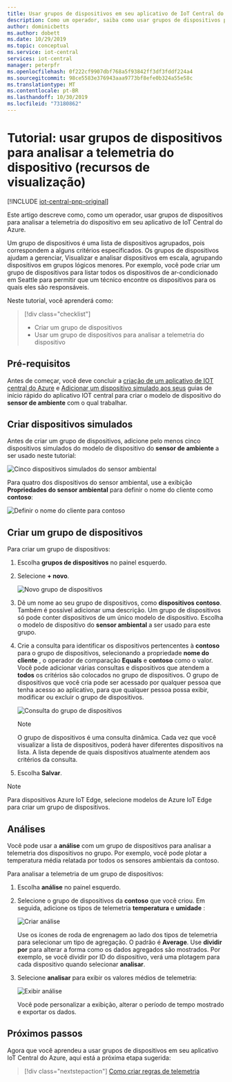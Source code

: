 ```yaml
---
title: Usar grupos de dispositivos em seu aplicativo de IoT Central do Azure | Microsoft Docs
description: Como um operador, saiba como usar grupos de dispositivos para analisar a telemetria de dispositivos em seu aplicativo de IoT Central do Azure.
author: dominicbetts
ms.author: dobett
ms.date: 10/29/2019
ms.topic: conceptual
ms.service: iot-central
services: iot-central
manager: peterpfr
ms.openlocfilehash: 0f222cf9907dbf768a5f93842ff3df3fddf224a4
ms.sourcegitcommit: 98ce5583e376943aaa9773bf8efe0b324a55e58c
ms.translationtype: MT
ms.contentlocale: pt-BR
ms.lasthandoff: 10/30/2019
ms.locfileid: "73180862"
---
```

# <a name="tutorial-use-device-groups-to-analyze-device-telemetry-preview-features"></a>Tutorial: usar grupos de dispositivos para analisar a telemetria do dispositivo (recursos de visualização)

[!INCLUDE [iot-central-pnp-original](../../../includes/iot-central-pnp-original-note.md)]

Este artigo descreve como, como um operador, usar grupos de dispositivos para analisar a telemetria do dispositivo em seu aplicativo de IoT Central do Azure.

Um grupo de dispositivos é uma lista de dispositivos agrupados, pois correspondem a alguns critérios especificados. Os grupos de dispositivos ajudam a gerenciar, Visualizar e analisar dispositivos em escala, agrupando dispositivos em grupos lógicos menores. Por exemplo, você pode criar um grupo de dispositivos para listar todos os dispositivos de ar-condicionado em Seattle para permitir que um técnico encontre os dispositivos para os quais eles são responsáveis.

Neste tutorial, você aprenderá como:

> [!div class="checklist"]
> * Criar um grupo de dispositivos
> * Usar um grupo de dispositivos para analisar a telemetria do dispositivo

## <a name="prerequisites"></a>Pré-requisitos

Antes de começar, você deve concluir a [criação de um aplicativo de IOT central do Azure](./quick-deploy-iot-central-pnp.md?toc=/azure/iot-central-pnp/toc.json&bc=/azure/iot-central-pnp/breadcrumb/toc.json) e [Adicionar um dispositivo simulado aos seus](./quick-create-pnp-device-pnp.md?toc=/azure/iot-central-pnp/toc.json&bc=/azure/iot-central-pnp/breadcrumb/toc.json) guias de início rápido do aplicativo IOT central para criar o modelo de dispositivo do **sensor de ambiente** com o qual trabalhar.

## <a name="create-simulated-devices"></a>Criar dispositivos simulados

Antes de criar um grupo de dispositivos, adicione pelo menos cinco dispositivos simulados do modelo de dispositivo do **sensor de ambiente** a ser usado neste tutorial:

![Cinco dispositivos simulados do sensor ambiental](./media/tutorial-use-device-groups-pnp/simulated-devices.png)

Para quatro dos dispositivos do sensor ambiental, use a exibição **Propriedades do sensor ambiental** para definir o nome do cliente como **contoso**:

![Definir o nome do cliente para contoso](./media/tutorial-use-device-groups-pnp/customer-name.png)

## <a name="create-a-device-group"></a>Criar um grupo de dispositivos

Para criar um grupo de dispositivos:

1. Escolha **grupos de dispositivos** no painel esquerdo.

1. Selecione **+ novo**.

    ![Novo grupo de dispositivos](media/tutorial-use-device-groups-pnp/image1.png)

1. Dê um nome ao seu grupo de dispositivos, como **dispositivos contoso**. Também é possível adicionar uma descrição. Um grupo de dispositivos só pode conter dispositivos de um único modelo de dispositivo. Escolha o modelo de dispositivo do **sensor ambiental** a ser usado para este grupo.

1. Crie a consulta para identificar os dispositivos pertencentes à **contoso** para o grupo de dispositivos, selecionando a propriedade **nome do cliente** , o operador de comparação **Equals** e **contoso** como o valor. Você pode adicionar várias consultas e dispositivos que atendem a **todos** os critérios são colocados no grupo de dispositivos. O grupo de dispositivos que você cria pode ser acessado por qualquer pessoa que tenha acesso ao aplicativo, para que qualquer pessoa possa exibir, modificar ou excluir o grupo de dispositivos.

    ![Consulta do grupo de dispositivos](media/tutorial-use-device-groups-pnp/image2.png)

    > [!NOTE]
    > O grupo de dispositivos é uma consulta dinâmica. Cada vez que você visualizar a lista de dispositivos, poderá haver diferentes dispositivos na lista. A lista depende de quais dispositivos atualmente atendem aos critérios da consulta.

1. Escolha **Salvar**.

> [!NOTE]
> Para dispositivos Azure IoT Edge, selecione modelos de Azure IoT Edge para criar um grupo de dispositivos.

## <a name="analytics"></a>Análises

Você pode usar a **análise** com um grupo de dispositivos para analisar a telemetria dos dispositivos no grupo. Por exemplo, você pode plotar a temperatura média relatada por todos os sensores ambientais da contoso.

Para analisar a telemetria de um grupo de dispositivos:

1. Escolha **análise** no painel esquerdo.

1. Selecione o grupo de dispositivos da **contoso** que você criou. Em seguida, adicione os tipos de telemetria **temperatura** e **umidade** :

    ![Criar análise](./media/tutorial-use-device-groups-pnp/create-analysis.png)

    Use os ícones de roda de engrenagem ao lado dos tipos de telemetria para selecionar um tipo de agregação. O padrão é **Average**. Use **dividir por** para alterar a forma como os dados agregados são mostrados. Por exemplo, se você dividir por ID do dispositivo, verá uma plotagem para cada dispositivo quando selecionar **analisar**.

1. Selecione **analisar** para exibir os valores médios de telemetria:

    ![Exibir análise](./media/tutorial-use-device-groups-pnp/view-analysis.png)

    Você pode personalizar a exibição, alterar o período de tempo mostrado e exportar os dados.

## <a name="next-steps"></a>Próximos passos

Agora que você aprendeu a usar grupos de dispositivos em seu aplicativo IoT Central do Azure, aqui está a próxima etapa sugerida:

> [!div class="nextstepaction"]
> [Como criar regras de telemetria](tutorial-create-telemetry-rules-pnp.md?toc=/azure/iot-central-pnp/toc.json&bc=/azure/iot-central-pnp/breadcrumb/toc.json)
